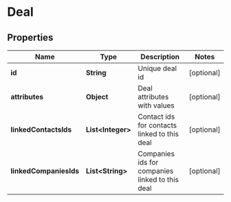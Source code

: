 
# Deal

## Properties
Name | Type | Description | Notes
------------ | ------------- | ------------- | -------------
**id** | **String** | Unique deal id |  [optional]
**attributes** | **Object** | Deal attributes with values |  [optional]
**linkedContactsIds** | **List&lt;Integer&gt;** | Contact ids for contacts linked to this deal |  [optional]
**linkedCompaniesIds** | **List&lt;String&gt;** | Companies ids for companies linked to this deal |  [optional]



